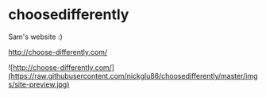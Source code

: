 # choosedifferently
Sam's website :)

http://choose-differently.com/

![http://choose-differently.com/](https://raw.githubusercontent.com/nickglu86/choosedifferently/master/imgs/site-preview.jpg)
